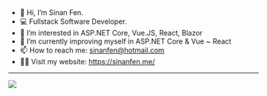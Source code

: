 
<!---

sinanfen/sinanfen is a ✨ special ✨ repository because its `README.md` (this file) appears on your GitHub profile.
You can click the Preview link to take a look at your changes.
--->
##
- 👋 Hi, I’m Sinan Fen.
- 💻 Fullstack Software Developer.
- 👀 I’m interested in ASP.NET Core, Vue.JS, React, Blazor
- 🌱 I’m currently improving myself in ASP.NET Core & Vue ~ React
- 📫 How to reach me: sinanfen@hotmail.com
- 👨‍💻 Visit my website: https://sinanfen.me/

---
[![](https://visitcount.itsvg.in/api?id=sinanfen&icon=0&color=11)](https://visitcount.itsvg.in)

<!-- Proudly created with GPRM ( https://gprm.itsvg.in ) -->
